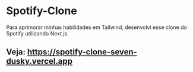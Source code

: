 # Spotify-Clone
Para aprimorar minhas habilidades em Tailwind, desenvolvi esse clone do Spotify utilizando Next.js.

## Veja: https://spotify-clone-seven-dusky.vercel.app

